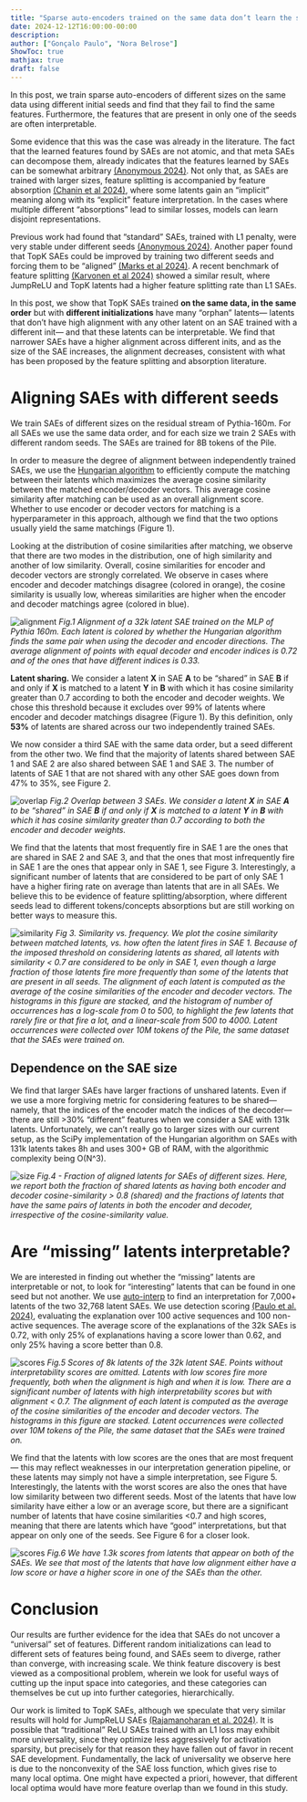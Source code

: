 ```yaml
---
title: "Sparse auto-encoders trained on the same data don’t learn the same features"
date: 2024-12-12T16:00:00-00:00
description: 
author: ["Gonçalo Paulo", "Nora Belrose"]
ShowToc: true
mathjax: true
draft: false
---
```


In this post, we train sparse auto-encoders of different sizes on the same data using different initial seeds and find that they fail to find the same features. Furthermore, the features that are present in only one of the seeds are often interpretable.

Some evidence that this was the case was already in the literature. The fact that the learned features found by SAEs are not atomic, and that meta SAEs can decompose them, already indicates that the features learned by SAEs can be somewhat arbitrary [(Anonymous 2024)](https://openreview.net/pdf?id=9ca9eHNrdH). Not only that, as SAEs are trained with larger sizes, feature splitting is accompanied by feature absorption [(Chanin et al 2024)](https://arxiv.org/abs/2409.14507), where some latents gain an “implicit” meaning along with its “explicit” feature interpretation. In the cases where multiple different “absorptions” lead to similar losses, models can learn disjoint representations.

Previous work had found that “standard” SAEs, trained with L1 penalty, were very stable under different seeds [(Anonymous 2024)](https://openreview.net/pdf?id=9ca9eHNrdH). Another paper found that TopK SAEs could be improved by training two different seeds and forcing them to be “aligned” [(Marks et al 2024)](https://arxiv.org/abs/2411.01220). A recent benchmark of feature splitting [(Karvonen et al 2024)](https://www.neuronpedia.org/sae-bench) showed a similar result, where JumpReLU and TopK latents had a higher feature splitting rate than L1 SAEs. 

In this post, we show that TopK SAEs trained **on the same data, in the same order** but with **different initializations** have many “orphan” latents— latents that don’t have high alignment with any other latent on an SAE trained with a different init— and that these latents can be interpretable. We find that narrower SAEs have a higher alignment across different inits, and as the size of the SAE increases, the alignment decreases, consistent with what has been proposed by the feature splitting and absorption literature.

# Aligning SAEs with different seeds

We train SAEs of different sizes on the residual stream of Pythia-160m. For all SAEs we use the same data order, and for each size we train 2 SAEs with different random seeds. The SAEs are trained for 8B tokens of the Pile.

In order to measure the degree of alignment between independently trained SAEs, we use the [Hungarian algorithm](https://en.wikipedia.org/wiki/Hungarian_algorithm) to efficiently compute the matching between their latents which maximizes the average cosine similarity between the matched encoder/decoder vectors. This average cosine similarity after matching can be used as an overall alignment score. Whether to use encoder or decoder vectors for matching is a hyperparameter in this approach, although we find that the two options usually yield the same matchings (Figure 1).

Looking at the distribution of cosine similarities after matching, we observe that there are two modes in the distribution, one of high similarity and another of low similarity. Overall, cosine similarities for encoder and decoder vectors are strongly correlated. We observe in cases where encoder and decoder matchings disagree (colored in orange), the cosine similarity is usually low, whereas similarities are higher when the encoder and decoder matchings agree (colored in blue).

![alignment](/images/blog/sae_seed_similarity/equal.png)
_Fig.1 Alignment of a 32k latent SAE trained on the MLP of Pythia 160m. Each latent is colored by whether the Hungarian algorithm finds the same pair when using the decoder and encoder directions. The average alignment of points with equal decoder and encoder indices is 0.72 and of the ones that have different indices is 0.33._

**Latent sharing.** We consider a latent **X** in SAE **A** to be “shared” in SAE **B** if and only if **X** is matched to a latent **Y** in **B** with which it has cosine similarity greater than 0.7 according to both the encoder and decoder weights. We chose this threshold because it excludes over 99% of latents where encoder and decoder matchings disagree (Figure 1). By this definition, only **53%** of latents are shared across our two independently trained SAEs.

We now consider a third SAE with the same data order, but a seed different from the other two. We find that the majority of latents shared between SAE 1 and SAE 2 are also shared between SAE 1 and SAE 3. The number of latents of SAE 1 that are not shared with any other SAE goes down from 47% to 35%, see Figure 2.

![overlap](/images/blog/sae_seed_similarity/donut.jpg)
_Fig.2 Overlap between 3 SAEs. We consider a latent **X** in SAE **A** to be “shared” in SAE **B** if and only if **X** is matched to a latent **Y** in **B** with which it has cosine similarity greater than 0.7 according to both the encoder and decoder weights._

We find that the latents that most frequently fire in SAE 1 are the ones that are shared in SAE 2 and SAE 3, and that the ones that most infrequently fire in SAE 1 are the ones that appear only in SAE 1, see Figure 3. Interestingly, a significant number of latents that are considered to be part of only SAE 1 have a higher firing rate on average than latents that are in all SAEs. We believe this to be evidence of feature splitting/absorption, where different seeds lead to different tokens/concepts absorptions but are still working on better ways to measure this. 

![similarity](/images/blog/sae_seed_similarity/sae_overlap.png)
_Fig 3. Similarity vs. frequency. We plot the cosine similarity between matched latents, vs. how often the latent fires in SAE 1. Because of the imposed threshold on considering latents as shared, all latents with similarity < 0.7 are considered to be only in SAE 1, even though a large fraction of those latents fire more frequently than some of the latents that are present in all seeds. The alignment of each latent is computed as the average of the cosine similarities of the encoder and decoder vectors. The histograms in this figure are stacked, and the histogram of number of occurrences has a log-scale from 0 to 500, to highlight the few latents that rarely fire or that fire a lot, and a linear-scale from 500 to 4000. Latent occurrences were collected over 10M tokens of the Pile, the same dataset that the SAEs were trained on._

## Dependence on the SAE size

We find that larger SAEs have larger fractions of unshared latents. Even if we use a more forgiving metric for considering features to be shared— namely, that the indices of the encoder match the indices of the decoder— there are still >30% “different” features when we consider a SAE with 131k latents. Unfortunately, we can’t really go to larger sizes with our current setup, as the SciPy implementation of the Hungarian algorithm on SAEs with 131k latents takes 8h and uses 300+ GB of RAM, with the algorithmic complexity being O(N^3). 

![size](/images/blog/sae_seed_similarity/sae_overlap_fraction.png)
_Fig.4 - Fraction of aligned latents for SAEs of different sizes. Here, we report both the fraction of shared latents as having both encoder and decoder cosine-similarity > 0.8 (shared) and the fractions of latents that have the same pairs of latents in both the encoder and decoder, irrespective of the cosine-similarity value._

# Are “missing” latents interpretable?

We are interested in finding out whether the “missing” latents are interpretable or not, to look for “interesting” latents that can be found in one seed but not another. We use [auto-interp](https://github.com/EleutherAI/sae-auto-interp) to find an interpretation for 7,000+ latents of the two 32,768 latent SAEs. We use detection scoring [(Paulo et al. 2024)](https://arxiv.org/abs/2410.13928), evaluating the explanation over 100 active sequences and 100 non-active sequences. The average score of the explanations of the 32k SAEs is 0.72, with only 25% of explanations having a score lower than 0.62, and only 25% having a score better than 0.8. 

![scores](/images/blog/sae_seed_similarity/sae_scores.png)
_Fig.5 Scores of 8k latents of the 32k latent SAE. Points without interpretability  scores are omitted. Latents with low scores fire more frequently, both when the alignment is high and when it is low. There are a significant number of latents with high interpretability scores but with alignment < 0.7.  The alignment of each latent is computed as the average of the cosine similarities of the encoder and decoder vectors. The histograms in this figure are stacked. Latent occurrences were collected over 10M tokens of the Pile, the same dataset that the SAEs were trained on._

We find that the latents with low scores are the ones that are most frequent— this may reflect weaknesses in our interpretation generation pipeline, or these latents may simply not have a simple interpretation, see Figure 5. Interestingly, the latents with the worst scores are also the ones that have low similarity between two different seeds. Most of the latents that have low similarity have either a low or an average score, but there are a significant number of latents that have cosine similarities <0.7 and high scores, meaning that there are latents which have “good” interpretations, but that appear on only one of the seeds. See Figure 6 for a closer look.

![scores](/images/blog/sae_seed_similarity/sae_scores_scatter.png)
_Fig.6 We have 1.3k scores from latents that appear on both of the SAEs. We see that most of the latents that have low alignment either have a low score or have a higher score in one of the SAEs than the other._

# Conclusion

Our results are further evidence for the idea that SAEs do not uncover a “universal” set of features. Different random initializations can lead to different sets of features being found, and SAEs seem to diverge, rather than converge, with increasing scale. We think feature discovery is best viewed as a compositional problem, wherein we look for useful ways of cutting up the input space into categories, and these categories can themselves be cut up into further categories, hierarchically.

Our work is limited to TopK SAEs, although we speculate that very similar results will hold for JumpReLU SAEs [(Rajamanoharan et al. 2024)](https://arxiv.org/abs/2407.14435). It is possible that “traditional” ReLU SAEs trained with an L1 loss may exhibit more universality, since they optimize less aggressively for activation sparsity, but precisely for that reason they have fallen out of favor in recent SAE development. Fundamentally, the lack of universality we observe here is due to the nonconvexity of the SAE loss function, which gives rise to many local optima. One might have expected a priori, however, that different local optima would have more feature overlap than we found in this study.



